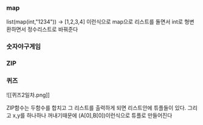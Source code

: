 


### map
list(map(int,\"1234"))
-> [1,2,3,4]
이런식으로 map으로 리스트를 돌면서 int로 형변환하면서 정수리스트로 바꿔준다

### 숫자야구게임


### ZIP



### 퀴즈 
![[퀴즈2일차.png]]

ZIP함수는 두함수를 합치고 그 리스트를 출력하게 되면 리스트안에 튜플들이 있다. 그리고 x,y를 하나하나 꺼내기때문에 (A[0],B[0])이런식으로 튜플로 만들어진다

